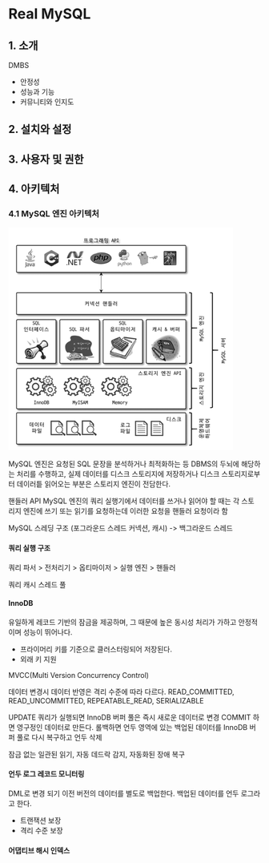 # Real MySQL


## 1. 소개

DMBS
- 안정성
- 성능과 기능
- 커뮤니티와 인지도

## 2. 설치와 설정

## 3. 사용자 및 권한

## 4. 아키텍처

### 4.1 MySQL 엔진 아키텍처
![mysql.png](../image/mysql.png)

MySQL 엔진은 요청된 SQL 문장을 분석하거나 최적화하는 등 DBMS의 두뇌에 해당하는 처리를 수행하고, 실제 데이터를 디스크 스토리지에 저장하거나 디스크 스토리지로부터 데이러틑 읽어오는 부분은 스토리지 엔진이 전담한다.

핸들러 API
MySQL 엔진의 쿼리 실행기에서 데이터를 쓰거나 읽어야 할 때는 각 스토리지 엔진에 쓰기 또는 읽기를 요청하는데
이러한 요청을 핸들러 요청이라 함

MySQL 스레딩 구조 (포그라운드 스레드 커넥션, 캐시) -> 백그라운드 스레드

#### 쿼리 실행 구조
쿼리 파서 > 전처리기 > 옵티마이저 > 실행 엔진 > 핸들러

쿼리 캐시
스레드 풀

#### InnoDB
유일하게 레코드 기반의 잠금을 제공하며, 그 때문에 높은 동시성 처리가 가하고 안정적이며 성능이 뛰어나다.
- 프라이머리 키를 기준으로 클러스터링되어 저장된다.
- 외래 키 지원

MVCC(Multi Version Concurrency Control)

데이터 변경시 데이터 반영은 격리 수준에 따라 다르다.
READ_COMMITTED, READ_UNCOMMITTED, REPEATABLE_READ, SERIALIZABLE

UPDATE 쿼리가 실행되면 InnoDB 버퍼 풀은 즉시 새로운 데이터로 변경 COMMIT 하면 영구정인 데이터로 만든다.
롤백하면 언두 영역에 있는 백업된 데이터를 InnoDB 버퍼 풀로 다시 복구하고 언두 삭제

잠금 없는 일관된 읽기, 자동 데드락 감지, 자동화된 장애 복구

#### 언두 로그 레코드 모니터링
DML로 변경 되기 이전 버전의 데이터를 별도로 백업한다. 백업된 데이터를 언두 로그라고 한다.
- 트랜잭션 보장
- 격리 수준 보장

#### 어댑티브 해시 인덱스